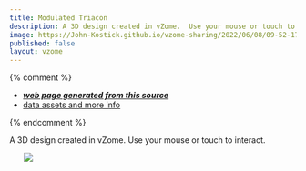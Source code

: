 ```yaml
---
title: Modulated Triacon
description: A 3D design created in vZome.  Use your mouse or touch to interact.
image: https://John-Kostick.github.io/vzome-sharing/2022/06/08/09-52-17-Modulated-Triacon/Modulated-Triacon.png
published: false
layout: vzome
---
```


{% comment %}
 - [***web page generated from this source***](<https://John-Kostick.github.io/vzome-sharing/2022/06/08/Modulated-Triacon-09-52-17.html>)
 - [data assets and more info](<https://github.com/John-Kostick/vzome-sharing/tree/main/2022/06/08/09-52-17-Modulated-Triacon/>)
 
{% endcomment %}

A 3D design created in vZome.  Use your mouse or touch to interact.

<vzome-viewer style="width: 87%; height: 60vh; margin: 5%"
       src="https://John-Kostick.github.io/vzome-sharing/2022/06/08/09-52-17-Modulated-Triacon/Modulated-Triacon.vZome" >
  <img src="https://John-Kostick.github.io/vzome-sharing/2022/06/08/09-52-17-Modulated-Triacon/Modulated-Triacon.png" />
</vzome-viewer>